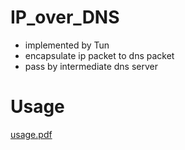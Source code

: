 # IP_over_DNS
+ implemented by Tun
+ encapsulate ip packet to dns packet
+ pass by intermediate dns server
# Usage
[usage.pdf](usage.pdf)
